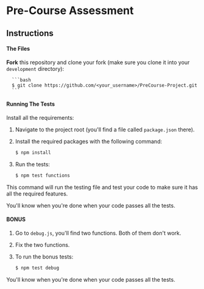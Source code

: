 # Pre-Course Assessment

## Instructions

#### The Files

**Fork** this repository and clone your fork (make sure you clone it into your `development` directory):

      ```bash
      $ git clone https://github.com/<your_username>/PreCourse-Project.git
      ```

#### Running The Tests

Install all the requirements:

1. Navigate to the project root (you'll find a file called `package.json` there).
2. Install the required packages with the following command:

   ```bash
   $ npm install
   ```

3. Run the tests:

   ```bash
   $ npm test functions
   ```

This command will run the testing file and test your code to make sure it has all the required features.

You'll know when you're done when your code passes all the tests.

#### BONUS

1. Go to `debug.js`, you'll find two functions. Both of them don't work.
2. Fix the two functions.
3. To run the bonus tests:

   ```bash
   $ npm test debug
   ```

You'll know when you're done when your code passes all the tests.
